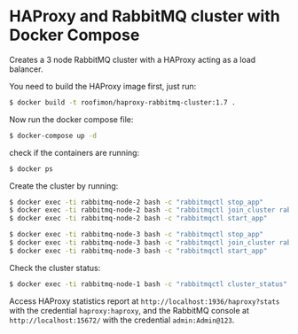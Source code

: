 # HAProxy and RabbitMQ cluster with Docker Compose

Creates a 3 node RabbitMQ cluster with a HAProxy acting as a load balancer.

You need to build the HAProxy image first, just run:
```sh
$ docker build -t roofimon/haproxy-rabbitmq-cluster:1.7 .
```

Now run the docker compose file:
```sh
$ docker-compose up -d
```

check if the containers are running:
```sh
$ docker ps
```

Create the cluster by running:
```sh
$ docker exec -ti rabbitmq-node-2 bash -c "rabbitmqctl stop_app"
$ docker exec -ti rabbitmq-node-2 bash -c "rabbitmqctl join_cluster rabbit@rabbitmq-node-1"
$ docker exec -ti rabbitmq-node-2 bash -c "rabbitmqctl start_app"

$ docker exec -ti rabbitmq-node-3 bash -c "rabbitmqctl stop_app"
$ docker exec -ti rabbitmq-node-3 bash -c "rabbitmqctl join_cluster rabbit@rabbitmq-node-1"
$ docker exec -ti rabbitmq-node-3 bash -c "rabbitmqctl start_app"
```

Check the cluster status:
```sh
$ docker exec -ti rabbitmq-node-1 bash -c "rabbitmqctl cluster_status"
```

Access HAProxy statistics report at `http://localhost:1936/haproxy?stats` with the credential `haproxy:haproxy`, and the RabbitMQ console at `http://localhost:15672/` with the credential `admin:Admin@123`.
